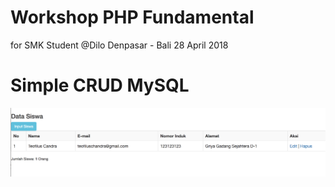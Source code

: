 # Workshop PHP Fundamental

for SMK Student
@Dilo Denpasar - Bali
28 April 2018

# Simple CRUD MySQL

![alt text](https://github.com/teofiluscandra/workshop-php-fundamental/blob/master/screenshot/ss_workshop-php.png?raw=true)
